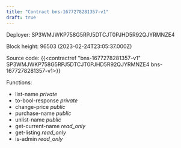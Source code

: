 ```yaml
---
title: "Contract bns-1677278281357-v1"
draft: true
---
```

Deployer: SP3WMJWKP758G5RPJ5DTCJT0PJHD5R92QJYRMNZE4


 



Block height: 96503 (2023-02-24T23:05:37.000Z)

Source code: {{<contractref "bns-1677278281357-v1" SP3WMJWKP758G5RPJ5DTCJT0PJHD5R92QJYRMNZE4 bns-1677278281357-v1>}}

Functions:

* list-name _private_
* to-bool-response _private_
* change-price _public_
* purchase-name _public_
* unlist-name _public_
* get-current-name _read_only_
* get-listing _read_only_
* is-admin _read_only_
